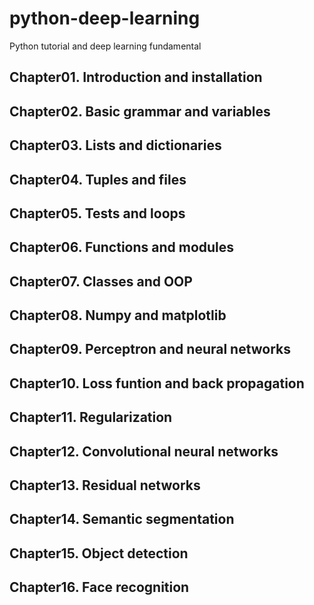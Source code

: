 # python-deep-learning
Python tutorial and deep learning fundamental

## Chapter01. Introduction and installation
## Chapter02. Basic grammar and variables
## Chapter03. Lists and dictionaries
## Chapter04. Tuples and files
## Chapter05. Tests and loops
## Chapter06. Functions and modules
## Chapter07. Classes and OOP
## Chapter08. Numpy and matplotlib
## Chapter09. Perceptron and neural networks
## Chapter10. Loss funtion and back propagation
## Chapter11. Regularization
## Chapter12. Convolutional neural networks
## Chapter13. Residual networks
## Chapter14. Semantic segmentation
## Chapter15. Object detection
## Chapter16. Face recognition
